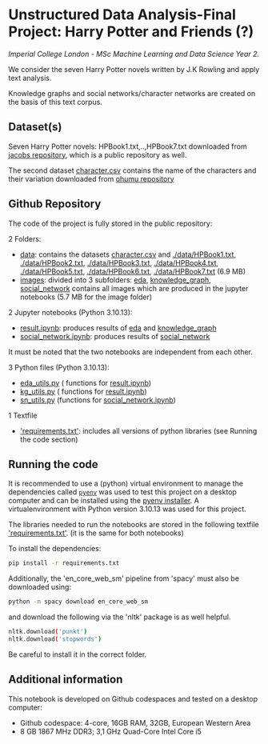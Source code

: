 # Unstructured Data Analysis-Final Project: Harry Potter and Friends (?)

_Imperial College London - MSc Machine Learning and Data Science Year 2._

We consider the seven Harry Potter novels written by J.K Rowling and apply text analysis. 

Knowledge graphs and social networks/character networks are created on the basis of this text corpus.

## Dataset(s)

Seven Harry Potter novels: HPBook1.txt,..,HPBook7.txt downloaded from [jacobs repository](https://github.com/ErikaJacobs/Harry-Potter-Text-Mining/tree/master/Book%20Text), which is a public repository as well.

The second dataset [character.csv](./data/character.csv) contains the name of the characters and their variation downloaded from [ohumu repository](https://github.com/ohumu/HarryPotterNetwork/blob/main/characters.csv)

## Github Repository

The code of the project is fully stored in the public repository: 

2 Folders:

- [data](./data/): contains the datasets [character.csv](./data/character.csv) and [./data/HPBook1.txt](./data/HPBook1.txt), [./data/HPBook2.txt](./data/HPBook2.txt), [./data/HPBook3.txt](./data/HPBook3.txt), [./data/HPBook4.txt](./data/HPBook4.txt), [./data/HPBook5.txt](./data/HPBook5txt), [./data/HPBook6.txt](./data/HPBook6.txt), [./data/HPBook7.txt](./data/HPBook7.txt)  (6.9 MB)
- [images](./images/): divided into 3 subfolders:  [eda](./images/eda/),  [knowledge_graph](./images/knowledge_graph/),  [social_network](./images/social_network/) contains all images which are produced in the jupyter notebooks (5.7 MB for the image folder)

2 Jupyter notebooks (Python 3.10.13):

- [result.ipynb](./result.ipynb): produces results of [eda](./images/eda/) and [knowledge_graph](./images/knowledge_graph/)
- [social_network.ipynb](./social_network.ipynb): produces results of [social_network](./images/social_network/)

It must be noted that the two notebooks are independent from each other.

3 Python files (Python 3.10.13):

- [eda_utils.py](./eda_utils.py) ( functions for [result.ipynb](./result.ipynb))
- [kg_utils.py](./kg_utils.py) ( functions for [result.ipynb](./result.ipynb))
- [sn_utils.py](./sn_utils.py) (functions for [social_network.ipynb](./social_network.ipynb))


1 Textfile

- ['requirements.txt'](./requirements.txt): includes all versions of python libraries (see Running the code section)


## Running the code
It is recommended to use a (python) virtual environment to manage the dependencies called [`pyenv`](https://github.com/pyenv/pyenv) was used to test this project on a desktop computer and can be installed using the [pyenv installer](https://github.com/pyenv/pyenv-installer). A virtualenvironment with Python version 3.10.13 was used for this project.

The libraries needed to run the notebooks are stored in the following textfile ['requirements.txt'](./requirements.txt). (it is the same for both notebooks)

To install the dependencies:

```bash
pip install -r requirements.txt
```
Additionally, the 'en_core_web_sm' pipeline from 'spacy' must also be downloaded using:

```bash
python -m spacy download en_core_web_sm
```

and download the following via the 'nltk' package is as well helpful.

```bash
nltk.download('punkt')
nltk.download('stopwords')
```

Be careful to install it in the correct folder.

## Additional information
This notebook is developed on Github codespaces and tested on a desktop computer:
- Github codespace: 4-core, 16GB RAM, 32GB, European Western Area
- 8 GB 1867 MHz DDR3; 3,1 GHz Quad-Core Intel Core i5

